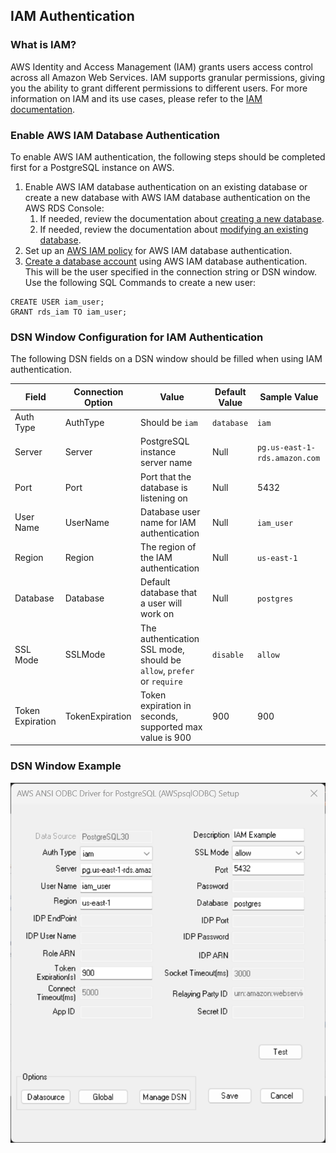 ## IAM Authentication

### What is IAM?
AWS Identity and Access Management (IAM) grants users access control across all Amazon Web Services. IAM supports granular permissions, giving you the ability to grant different permissions to different users. For more information on IAM and its use cases, please refer to the [IAM documentation](https://docs.aws.amazon.com/IAM/latest/UserGuide/introduction.html).

### Enable AWS IAM Database Authentication
To enable AWS IAM authentication, the following steps should be completed first for a PostgreSQL instance on AWS.

1. Enable AWS IAM database authentication on an existing database or create a new database with AWS IAM database authentication on the AWS RDS Console:
    1. If needed, review the documentation about [creating a new database](https://docs.aws.amazon.com/AmazonRDS/latest/UserGuide/USER_CreateDBInstance.html).
    1. If needed, review the documentation about [modifying an existing database](https://docs.aws.amazon.com/AmazonRDS/latest/UserGuide/Overview.DBInstance.Modifying.html).
1. Set up an [AWS IAM policy](https://docs.aws.amazon.com/AmazonRDS/latest/UserGuide/UsingWithRDS.IAMDBAuth.IAMPolicy.html) for AWS IAM database authentication.
1. [Create a database account](https://docs.aws.amazon.com/AmazonRDS/latest/UserGuide/UsingWithRDS.IAMDBAuth.DBAccounts.html) using AWS IAM database authentication. This will be the user specified in the connection string or DSN window. Use the following SQL Commands to create a new user:<br>
```
CREATE USER iam_user;
GRANT rds_iam TO iam_user;
```

### DSN Window Configuration for IAM Authentication
The following DSN fields on a DSN window should be filled when using IAM authentication.

| Field             | Connection Option  | Value                                                                    | Default Value | Sample Value                  |
|-------------------|--------------------|--------------------------------------------------------------------------|---------------|-------------------------------|
| Auth Type         | AuthType           | Should be `iam`                                                          | `database`    | `iam`                         |
| Server            | Server             | PostgreSQL instance server name                                          | Null          | `pg.us-east-1-rds.amazon.com` |
| Port              | Port               | Port that the database is listening on                                   | Null          | 5432                          |
| User Name         | UserName           | Database user name for IAM authentication                                | Null          | `iam_user`                    |
| Region            | Region             | The region of the IAM authentication                                     | Null          | `us-east-1`                   |
| Database          | Database           | Default database that a user will work on                                | Null          | `postgres`                    |
| SSL Mode          | SSLMode            | The authentication SSL mode, should be `allow`, `prefer` or `require`    | `disable`     | `allow`                       |
| Token Expiration  | TokenExpiration    | Token expiration in seconds, supported max value is 900                  | 900           | 900                           |

### DSN Window Example
![DSN window example for IAM authentication](./img/iam.png)
